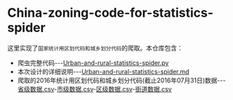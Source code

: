 # China-zoning-code-for-statistics-spider
这里实现了`国家统计用区划代码和城乡划分代码`的爬取。本仓库包含：
- 爬虫完整代码---[Urban-and-rural-statistics-spider.py](https://github.com/dta0502/China-zoning-code-for-statistics-spider/blob/master/Urban-and-rural-statistics-spider.py)
- 本次设计的详细说明---[Urban-and-rural-statistics-spider.md](https://github.com/dta0502/China-zoning-code-for-statistics-spider/blob/master/Urban-and-rural-statistics-spider.md)
- 爬取的2016年统计用区划代码和城乡划分代码(截止2016年07月31日)数据---[省级数据.csv](https://github.com/dta0502/China-zoning-code-for-statistics-spider/blob/master/province.csv)-[市级数据.csv](https://github.com/dta0502/China-zoning-code-for-statistics-spider/blob/master/city.csv)-[区级数据.csv](https://github.com/dta0502/China-zoning-code-for-statistics-spider/blob/master/county.csv)-[街道数据.csv](https://github.com/dta0502/China-zoning-code-for-statistics-spider/blob/master/town.csv)

## 
